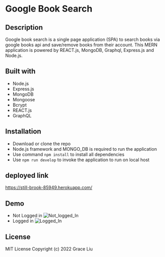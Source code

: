 # Google Book Search

## Description
Google book search is a single page application (SPA) to search books via google books api and save/remove books from their account. This MERN application is powered by REACT.js, MongoDB, Graphql, Express.js and Node.js.

## Built with
* Node.js
* Express.js
* MongoDB
* Mongoose
* Bcrypt
* REACT.js
* GraphQL
## Installation 
* Download or clone the repo
* Node.js framework and MONGO_DB is required to run the application
* Use command ```npm install``` to install all dependencies
* Use ```npm run develop``` to invoke the application to run on local host
## deployed link
https://still-brook-85949.herokuapp.com/

## Demo
* Not Logged in
![Not_logged_In](client/src/assets/Google_Book_Search.gif)
* Logged in
![Logged_In](client/src/assets/Google_Book_Search_loggedIn.gif)

## License
MIT License
Copyright (c) 2022 Grace Liu
